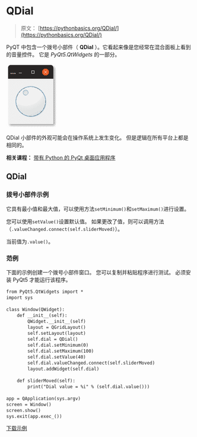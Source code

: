 # QDial

> 原文： [https://pythonbasics.org/QDial/](https://pythonbasics.org/QDial/)

PyQT 中包含一个拨号小部件（ **QDial** ）。它看起来像是您经常在混合面板上看到的音量控件。 它是 _PyQt5.QtWidgets_ 的一部分。

![pyqt dial QDial](img/9407ce3a47e209822978ef051a94a41c.jpg)

QDial 小部件的外观可能会在操作系统上发生变化。 但是逻辑在所有平台上都是相同的。

**相关课程：**
[带有 Python 的 PyQt 桌面应用程序](https://gum.co/pysqtsamples)

## QDial

### 拨号小部件示例

它具有最小值和最大值，可以使用方法`setMinimum()`和`setMaximum()`进行设置。

您可以使用`setValue()`设置默认值。 如果更改了值，则可以调用方法（`.valueChanged.connect(self.sliderMoved)`）。

当前值为`.value()`。

### 范例

下面的示例创建一个拨号小部件窗口。 您可以复制并粘贴程序进行测试。 必须安装 PyQt5 才能运行该程序。

```
from PyQt5.QtWidgets import *
import sys

class Window(QWidget):
    def __init__(self):
        QWidget.__init__(self)
        layout = QGridLayout()
        self.setLayout(layout)
        self.dial = QDial()
        self.dial.setMinimum(0)
        self.dial.setMaximum(100)
        self.dial.setValue(40)
        self.dial.valueChanged.connect(self.sliderMoved)
        layout.addWidget(self.dial)

    def sliderMoved(self):
        print("Dial value = %i" % (self.dial.value()))

app = QApplication(sys.argv)
screen = Window()
screen.show()
sys.exit(app.exec_())

```

[下载示例](https://gum.co/pysqtsamples)